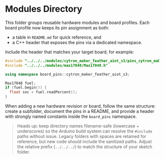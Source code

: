 # Modules Directory

This folder groups reusable hardware modules and board profiles. Each board
profile now keeps its pin assignment as both:

- a table in `README.md` for quick reference, and
- a C++ header that exposes the pins via a dedicated namespace.

Include the header that matches your target board, for example:

```cpp
#include "../../../modules/cytron_maker_feather_aiot_s3/pins_cytron_maker_feather_aiot_s3.h"
#include "../../../modules/max17048/Max17048.h"

using namespace board_pins::cytron_maker_feather_aiot_s3;

Max17048 fuel;
if (fuel.begin()) {
  float soc = fuel.readPercent();
}
```

When adding a new hardware revision or board, follow the same structure:
create a subfolder, document the pins in a README, and provide a header with
strongly named constants inside the `board_pins` namespace.

> Heads up: keep directory names filename-safe (lowercase + underscores) so the
> Arduino build system can resolve the `#include` paths without issue. Legacy
> folders with spaces are retained for reference, but new code should include
> the sanitized paths. Adjust the relative prefix (`../../../`) to match the
> structure of your sketch folder.
